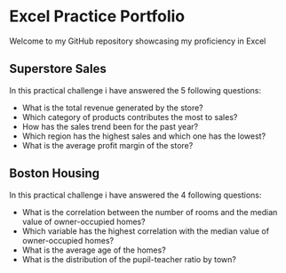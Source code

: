 # Excel Practice Portfolio
Welcome to my GitHub repository showcasing my proficiency in Excel

## Superstore Sales
In this practical challenge i have answered the 5 following questions:
* What is the total revenue generated by the store?
* Which category of products contributes the most to sales?
* How has the sales trend been for the past year?
* Which region has the highest sales and which one has the lowest?
* What is the average profit margin of the store?

## Boston Housing
In this practical challenge i have answered the 4 following questions:
* What is the correlation between the number of rooms and the median value of owner-occupied homes?
* Which variable has the highest correlation with the median value of owner-occupied homes?
* What is the average age of the homes?
* What is the distribution of the pupil-teacher ratio by town?
